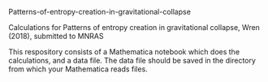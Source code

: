 Patterns-of-entropy-creation-in-gravitational-collapse

Calculations for Patterns of entropy creation in gravitational collapse, Wren (2018), submitted to MNRAS

This respository consists of a Mathematica notebook which does the calculations, and a data file. The data file should be saved in the directory from which your Mathematica reads files.
